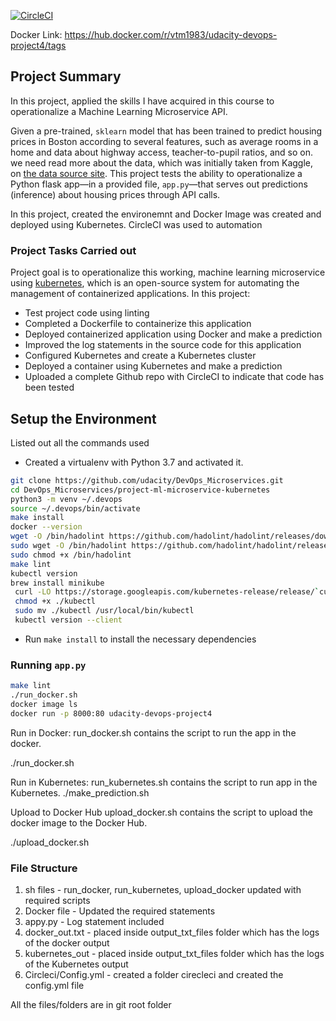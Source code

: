 [![CircleCI](https://circleci.com/gh/thiruvarasamoorthy-viswanathan/project-ml-microservice-kubernetes/tree/main.svg?style=svg)](https://circleci.com/gh/thiruvarasamoorthy-viswanathan/project-ml-microservice-kubernetes/tree/main)

Docker Link: https://hub.docker.com/r/vtm1983/udacity-devops-project4/tags

## Project Summary

In this project, applied the skills I have acquired in this course to operationalize a Machine Learning Microservice API. 

Given a pre-trained, `sklearn` model that has been trained to predict housing prices in Boston according to several features, such as average rooms in a home and data about highway access, teacher-to-pupil ratios, and so on. 
we need read more about the data, which was initially taken from Kaggle, on [the data source site](https://www.kaggle.com/c/boston-housing). This project tests the ability to operationalize a Python flask app—in a provided file, `app.py`—that serves out predictions (inference) about housing prices through API calls. 

In this project, created the environemnt and Docker Image was created and deployed using Kubernetes. CircleCI was used to automation

### Project Tasks Carried out

Project goal is to operationalize this working, machine learning microservice using [kubernetes](https://kubernetes.io/), which is an open-source system for automating the management of containerized applications. In this project:
* Test project code using linting
* Completed a Dockerfile to containerize this application
* Deployed containerized application using Docker and make a prediction
* Improved the log statements in the source code for this application
* Configured Kubernetes and create a Kubernetes cluster
* Deployed a container using Kubernetes and make a prediction
* Uploaded a complete Github repo with CircleCI to indicate that code has been tested


## Setup the Environment
Listed out all the commands used

* Created a virtualenv with Python 3.7 and activated it. 
```bash
git clone https://github.com/udacity/DevOps_Microservices.git
cd DevOps_Microservices/project-ml-microservice-kubernetes
python3 -m venv ~/.devops
source ~/.devops/bin/activate
make install
docker --version
wget -O /bin/hadolint https://github.com/hadolint/hadolint/releases/download/v1.16.3/hadolint-Linux-x86_64
sudo wget -O /bin/hadolint https://github.com/hadolint/hadolint/releases/download/v1.16.3/hadolint-Linux-x86_64
sudo chmod +x /bin/hadolint
make lint
kubectl version
brew install minikube
 curl -LO https://storage.googleapis.com/kubernetes-release/release/`curl -s https://storage.googleapis.com/kubernetes-release/release/stable.txt`/bin/linux/amd64/kubectl
 chmod +x ./kubectl
 sudo mv ./kubectl /usr/local/bin/kubectl
 kubectl version --client
 ```
* Run `make install` to install the necessary dependencies

### Running `app.py`
```bash
make lint
./run_docker.sh
docker image ls
docker run -p 8000:80 udacity-devops-project4
 ```

Run in Docker:
run_docker.sh contains the script to run the app in the docker.

./run_docker.sh

Run in Kubernetes:
run_kubernetes.sh contains the script to run app in the Kubernetes.
./make_prediction.sh

Upload to Docker Hub upload_docker.sh contains the script to upload the docker image to the Docker Hub.

./upload_docker.sh

### File Structure

1. sh files - run_docker, run_kubernetes, upload_docker updated with required scripts
2. Docker file - Updated the required statements
3. appy.py - Log statement included
4. docker_out.txt - placed inside output_txt_files folder which has the logs of the docker output
5. kubernetes_out - placed inside output_txt_files folder which has the logs of the Kubernetes output
6. Circleci/Config.yml - created a folder cirecleci and created the config.yml file

All the files/folders are in git root folder
